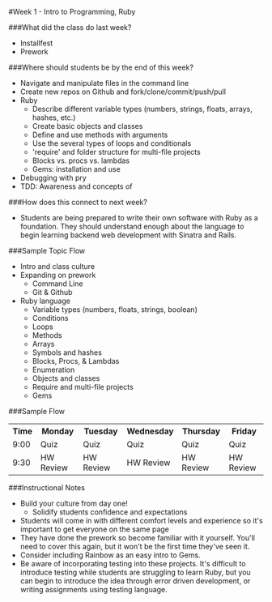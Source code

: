 #Week 1 - Intro to Programming, Ruby

###What did the class do last week?

- Installfest
- Prework


###Where should students be by the end of this week?

- Navigate and manipulate files in the command line
- Create new repos on Github and fork/clone/commit/push/pull
- Ruby
  - Describe different variable types (numbers, strings, floats, arrays, hashes, etc.)
  - Create basic objects and classes
  - Define and use methods with arguments
  - Use the several types of loops and conditionals
  - 'require' and folder structure for multi-file projects
  - Blocks vs. procs vs. lambdas
  - Gems: installation and use
- Debugging with pry
- TDD: Awareness and concepts of


###How does this connect to next week?

- Students are being prepared to write their own software with Ruby as a
foundation.  They should understand enough about the language to begin learning
backend web development with Sinatra and Rails.


###Sample Topic Flow

- Intro and class culture
- Expanding on prework
  - Command Line
  - Git & Github
- Ruby language
  - Variable types (numbers, floats, strings, boolean)
  - Conditions
  - Loops
  - Methods
  - Arrays
  - Symbols and hashes
  - Blocks, Procs, & Lambdas
  - Enumeration
  - Objects and classes
  - Require and multi-file projects
  - Gems

###Sample Flow
<table>
<tr><th>Time</th><th>Monday</th><th>Tuesday</th><th>Wednesday</th><th>Thursday</th><th>Friday</th></tr>
<tr><td>9:00</td></td><td>Quiz</td><td>Quiz</td><td>Quiz</td><td>Quiz</td><td>Quiz</td></tr>
<tr><td>9:30</td><td>HW Review</td><td>HW Review</td><td>HW Review</td><td>HW Review</td><td>HW Review</td></tr>

</table>

[calc]: methods/ruby_calculator
[subway]: symbols_hashes/labs/mta
[apt]: objects_classes/labs/rental_app
[happitails]: comprehensive_labs/animal_shelter

###Instructional Notes
- Build your culture from day one!
  - Solidify students confidence and expectations
- Students will come in with different comfort levels and experience so it's
important to get everyone on the same page
- They have done the prework so become familiar with it yourself.  You'll need
to cover this again, but it won't be the first time they've seen it.
- Consider including Rainbow as an easy intro to Gems.
- Be aware of incorporating testing into these projects.  It's difficult to introduce testing while students are struggling to learn Ruby, but you can begin to introduce the idea through error driven development, or writing assignments using testing language.
